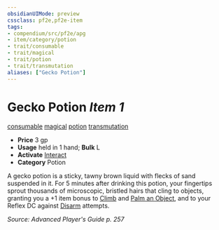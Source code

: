 ```yaml
---
obsidianUIMode: preview
cssclass: pf2e,pf2e-item
tags:
- compendium/src/pf2e/apg
- item/category/potion
- trait/consumable
- trait/magical
- trait/potion
- trait/transmutation
aliases: ["Gecko Potion"]
---
```

# Gecko Potion *Item 1*  
[consumable](/rules/traits/consumable.md)  [magical](/rules/traits/magical.md)  [potion](/rules/traits/potion.md)  [transmutation](/rules/traits/transmutation.md)  

- **Price** 3 gp
- **Usage** held in 1 hand; **Bulk** L
- **Activate** [Interact](/rules/actions/interact.md)
- **Category** Potion

A gecko potion is a sticky, tawny brown liquid with flecks of sand suspended in it. For 5 minutes after drinking this potion, your fingertips sprout thousands of microscopic, bristled hairs that cling to objects, granting you a +1 item bonus to [Climb](/rules/actions/climb.md) and [Palm an Object](/rules/actions/palm-an-object.md), and to your Reflex DC against [Disarm](/rules/actions/disarm.md) attempts.

*Source: Advanced Player's Guide p. 257*
